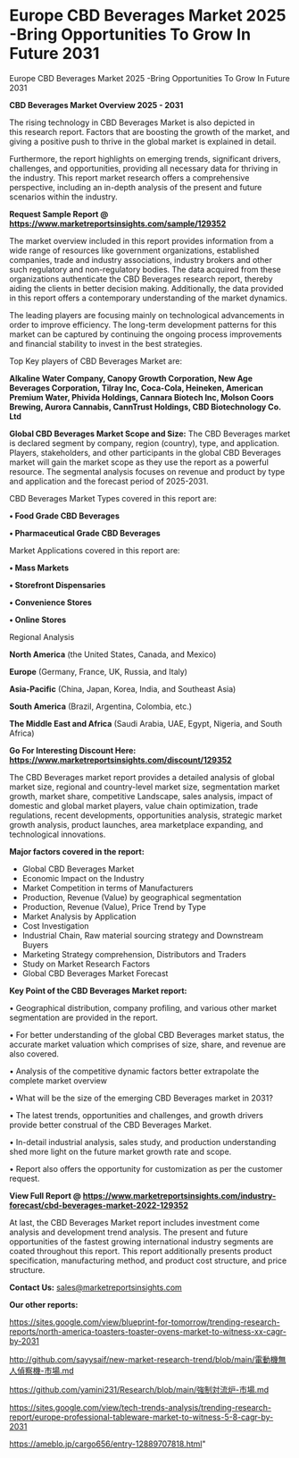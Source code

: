# Europe CBD Beverages Market 2025 -Bring Opportunities To Grow In Future 2031
Europe CBD Beverages Market 2025 -Bring Opportunities To Grow In Future 2031

<Strong> CBD Beverages Market Overview 2025 - 2031</strong>

The rising technology in CBD Beverages Market is also depicted in this research report. Factors that are boosting the growth of the market, and giving a positive push to thrive in the global market is explained in detail.

Furthermore, the report highlights on emerging trends, significant drivers, challenges, and opportunities, providing all necessary data for thriving in the industry. This report market research offers a comprehensive perspective, including an in-depth analysis of the present and future scenarios within the industry.

<strong>Request Sample Report @ <a href=https://www.marketreportsinsights.com/sample/129352>https://www.marketreportsinsights.com/sample/129352</a></strong>

The market overview included in this report provides information from a wide range of resources like government organizations, established companies, trade and industry associations, industry brokers and other such regulatory and non-regulatory bodies. The data acquired from these organizations authenticate the CBD Beverages research report, thereby aiding the clients in better decision making. Additionally, the data provided in this report offers a contemporary understanding of the market dynamics.

The leading players are focusing mainly on technological advancements in order to improve efficiency. The long-term development patterns for this market can be captured by continuing the ongoing process improvements and financial stability to invest in the best strategies.

Top Key players of CBD Beverages Market are:

<strong>Alkaline Water Company, Canopy Growth Corporation, New Age Beverages Corporation, Tilray Inc, Coca-Cola, Heineken, American Premium Water, Phivida Holdings, Cannara Biotech Inc, Molson Coors Brewing, Aurora Cannabis, CannTrust Holdings, CBD Biotechnology Co. Ltd</strong>

<strong><b>Global CBD Beverages Market Scope and Size:</b></strong>
The CBD Beverages market is declared segment by company, region (country), type, and application. Players, stakeholders, and other participants in the global CBD Beverages market will gain the market scope as they use the report as a powerful resource. The segmental analysis focuses on revenue and product by type and application and the forecast period of 2025-2031.

CBD Beverages Market Types covered in this report are:

<strong>• Food Grade CBD Beverages

• Pharmaceutical Grade CBD Beverages</strong>

Market Applications covered in this report are:

<strong>• Mass Markets

• Storefront Dispensaries

• Convenience Stores

• Online Stores</strong> 

Regional Analysis

<strong>North America</strong> (the United States, Canada, and Mexico)

<strong>Europe</strong> (Germany, France, UK, Russia, and Italy)

<strong>Asia-Pacific</strong> (China, Japan, Korea, India, and Southeast Asia)

<strong>South America</strong> (Brazil, Argentina, Colombia, etc.)

<strong>The Middle East and Africa</strong> (Saudi Arabia, UAE, Egypt, Nigeria, and South Africa)

<strong>Go For Interesting Discount Here: <a href=https://www.marketreportsinsights.com/discount/129352>https://www.marketreportsinsights.com/discount/129352</a></strong>

The CBD Beverages market report provides a detailed analysis of global market size, regional and country-level market size, segmentation market growth, market share, competitive Landscape, sales analysis, impact of domestic and global market players, value chain optimization, trade regulations, recent developments, opportunities analysis, strategic market growth analysis, product launches, area marketplace expanding, and technological innovations.

<strong><b>Major factors covered in the report:</b></strong>
<ul>
  <li>Global CBD Beverages Market </li>
  <li>Economic Impact on the Industry</li>
  <li>Market Competition in terms of Manufacturers</li>
  <li>Production, Revenue (Value) by geographical segmentation</li>
  <li>Production, Revenue (Value), Price Trend by Type</li>
  <li>Market Analysis by Application</li>
  <li>Cost Investigation</li>
  <li>Industrial Chain, Raw material sourcing strategy and Downstream Buyers</li>
  <li>Marketing Strategy comprehension, Distributors and Traders</li>
  <li>Study on Market Research Factors</li>
  <li>Global CBD Beverages Market Forecast</li>
</ul>

<strong><b>Key Point of the CBD Beverages Market report:</b></strong>

• Geographical distribution, company profiling, and various other market segmentation are provided in the report.

• For better understanding of the global CBD Beverages market status, the accurate market valuation which comprises of size, share, and revenue are also covered.

• Analysis of the competitive dynamic factors better extrapolate the complete market overview

• What will be the size of the emerging CBD Beverages market in 2031?

• The latest trends, opportunities and challenges, and growth drivers provide better construal of the CBD Beverages Market.

• In-detail industrial analysis, sales study, and production understanding shed more light on the future market growth rate and scope.

• Report also offers the opportunity for customization as per the customer request.

<strong><b>View Full Report @ <a href=https://www.marketreportsinsights.com/industry-forecast/cbd-beverages-market-2022-129352>https://www.marketreportsinsights.com/industry-forecast/cbd-beverages-market-2022-129352</a></b></strong>


At last, the CBD Beverages Market report includes investment come analysis and development trend analysis. The present and future opportunities of the fastest growing international industry segments are coated throughout this report. This report additionally presents product specification, manufacturing method, and product cost structure, and price structure.

<strong>Contact Us:</strong>
sales@marketreportsinsights.com

<strong>Our other reports:</strong>

<a href=https://sites.google.com/view/blueprint-for-tomorrow/trending-research-reports/north-america-toasters-toaster-ovens-market-to-witness-xx-cagr-by-2031>https://sites.google.com/view/blueprint-for-tomorrow/trending-research-reports/north-america-toasters-toaster-ovens-market-to-witness-xx-cagr-by-2031</a>

<a href=http://github.com/sayysaif/new-market-research-trend/blob/main/電動機無人偵察機-市場.md>http://github.com/sayysaif/new-market-research-trend/blob/main/電動機無人偵察機-市場.md</a>

<a href=https://github.com/yamini231/Research/blob/main/強制対流炉-市場.md>https://github.com/yamini231/Research/blob/main/強制対流炉-市場.md</a>

<a href=https://sites.google.com/view/tech-trends-analysis/trending-research-report/europe-professional-tableware-market-to-witness-5-8-cagr-by-2031>https://sites.google.com/view/tech-trends-analysis/trending-research-report/europe-professional-tableware-market-to-witness-5-8-cagr-by-2031</a>

<a href=https://ameblo.jp/cargo656/entry-12889707818.html>https://ameblo.jp/cargo656/entry-12889707818.html</a>"

